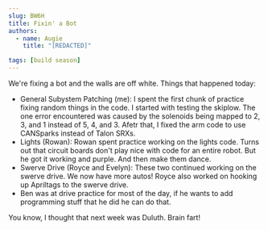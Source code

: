 ```yaml
---
slug: BW6H
title: Fixin' a Bot
authors:
  - name: Augie
    title: "[REDACTED]"

tags: [build season]
---
```


We're fixing a bot and the walls are off white. Things that happened today:

* General Subystem Patching (me): I spent the first chunk of practice fixing random things in the code. I started with testing the skiplow. The one error encountered was caused by the solenoids being mapped to 2, 3, and 1 instead of 5, 4, and 3. Afetr that, I fixed the arm code to use CANSparks instead of Talon SRXs.
* Lights (Rowan): Rowan spent practice working on the lights code. Turns out that circuit boards don't play nice with code for an entire robot. But he got it working and purple. And then make them dance.
* Swerve Drive (Royce and Evelyn): These two continued working on the swerve drive. We now have more autos! Royce also worked on hooking up Apriltags to the swerve drive.
* Ben was at drive practice for most of the day, if he wants to add programming stuff that he did he can do that.

You know, I thought that next week was Duluth. Brain fart!